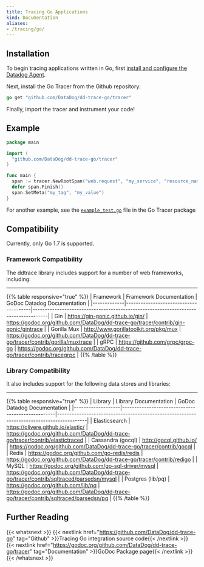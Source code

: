 ```yaml
---
title: Tracing Go Applications
kind: Documentation
aliases:
- /tracing/go/
---
```


## Installation

To begin tracing applications written in Go, first [install and configure the Datadog Agent](/tracing#installing-the-agent).

Next, install the Go Tracer from the Github repository:

```go
go get "github.com/DataDog/dd-trace-go/tracer"
```

Finally, import the tracer and instrument your code!

## Example

```go
package main

import (
  "github.com/DataDog/dd-trace-go/tracer"
)

func main {
  span := tracer.NewRootSpan("web.request", "my_service", "resource_name")
  defer span.Finish()
  span.SetMeta("my_tag", "my_value")
}
```

For another example, see the [`example_test.go`](https://github.com/DataDog/dd-trace-go/blob/master/tracer/example_test.go) file in the Go Tracer package

## Compatibility

Currently, only Go 1.7 is supported.

### Framework Compatibility

The ddtrace library includes support for a number of web frameworks, including:

___

{{% table responsive="true" %}}
| Framework   | Framework Documentation               | GoDoc Datadog Documentation                                                        |
|-------------|---------------------------------------|------------------------------------------------------------------------------------|
| Gin         | https://gin-gonic.github.io/gin/      | https://godoc.org/github.com/DataDog/dd-trace-go/tracer/contrib/gin-gonic/gintrace |
| Gorilla Mux | http://www.gorillatoolkit.org/pkg/mux | https://godoc.org/github.com/DataDog/dd-trace-go/tracer/contrib/gorilla/muxtrace   |
| gRPC        | https://github.com/grpc/grpc-go       | https://godoc.org/github.com/DataDog/dd-trace-go/tracer/contrib/tracegrpc          |
{{% /table %}}

### Library Compatibility

It also includes support for the following data stores and libraries:

___


{{% table responsive="true" %}}
| Library           | Library Documentation                            | GoDoc Datadog Documentation                                                              |
|-------------------|--------------------------------------------------|------------------------------------------------------------------------------------------|
| Elasticsearch     | https://olivere.github.io/elastic/               | https://godoc.org/github.com/DataDog/dd-trace-go/tracer/contrib/elastictraced            |
| Cassandra (gocql) | http://gocql.github.io/                          | https://godoc.org/github.com/DataDog/dd-trace-go/tracer/contrib/gocql                    |
| Redis             | https://godoc.org/github.com/go-redis/redis      | https://godoc.org/github.com/DataDog/dd-trace-go/tracer/contrib/redigo                   |
| MySQL             | https://godoc.org/github.com/go-sql-driver/mysql | https://godoc.org/github.com/DataDog/dd-trace-go/tracer/contrib/sqltraced/parsedsn/mysql |
| Postgres (lib/pq) | https://godoc.org/github.com/lib/pq              | https://godoc.org/github.com/DataDog/dd-trace-go/tracer/contrib/sqltraced/parsedsn/pq    |
{{% /table %}}

## Further Reading

{{< whatsnext >}}
    {{< nextlink href="https://github.com/DataDog/dd-trace-go" tag="Github" >}}Tracing Go integration source code{{< /nextlink >}}
    {{< nextlink href="https://godoc.org/github.com/DataDog/dd-trace-go/tracer" tag="Documentation" >}}GoDoc Package page{{< /nextlink >}}
{{< /whatsnext >}}

